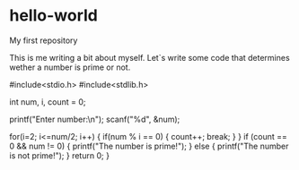 # hello-world
My first repository

This is me writing a bit about myself.
Let`s write some code that determines wether a number is prime or not.

#include<stdio.h>
#include<stdlib.h>

int num, i, count = 0;

printf("Enter number:\n");
scanf("%d", &num);

for(i=2; i<=num/2; i++) {
if(num % i == 0) {
     count++;
     break;
     }
  }
if (count == 0 && num != 0) {
    printf("The number is prime!");
    }
else {
  printf("The number is not prime!");
  }
  return 0;
}
